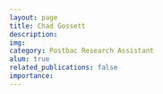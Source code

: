 ```yaml
---
layout: page
title: Chad Gossett
description:
img:
category: Postbac Research Assistant
alum: true
related_publications: false
importance:
---
```

